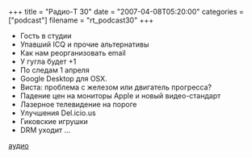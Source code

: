 +++
title = "Радио-T 30"
date = "2007-04-08T05:20:00"
categories = ["podcast"]
filename = "rt_podcast30"
+++


- Гость в студии
- Упавший ICQ и прочие альтернативы
- Как нам реорганизовать email
- У гугла будет +1
- По следам 1 апреля
- Google Desktop для OSX.
- Виста: проблема с железом или двигатель прогресса?
- Падение цен на мониторы Apple и новый видео-стандарт
- Лазерное телевидение на пороге
- Улучшения Del.icio.us
- Гиковские игрушки
- DRM уходит ...

[аудио](http://cdn.radio-t.com/rt_podcast30.mp3)
<audio src="http://cdn.radio-t.com/rt_podcast30.mp3" preload="none"></audio>
